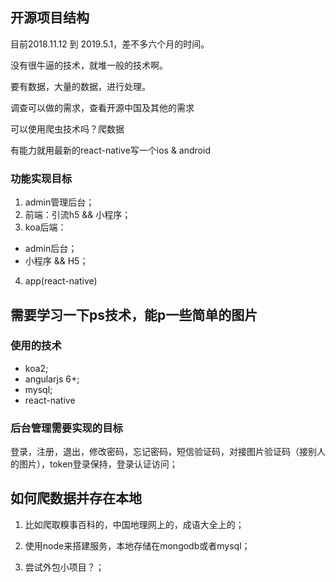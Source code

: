 ## 开源项目结构

目前2018.11.12 到 2019.5.1，差不多六个月的时间。

没有很牛逼的技术，就堆一般的技术啊。

要有数据，大量的数据，进行处理。

调查可以做的需求，查看开源中国及其他的需求

可以使用爬虫技术吗？爬数据

有能力就用最新的react-native写一个ios & android

### 功能实现目标
1. admin管理后台；
2. 前端：引流h5 && 小程序；
3. koa后端：
  - admin后台；
  - 小程序 && H5；
4. app(react-native)

## 需要学习一下ps技术，能p一些简单的图片

### 使用的技术

- koa2;
- angularjs 6+;
- mysql;
- react-native

### 后台管理需要实现的目标
登录，注册，退出，修改密码，忘记密码，短信验证码，对接图片验证码（接别人的图片），token登录保持，登录认证访问；


## 如何爬数据并存在本地

1. 比如爬取糗事百科的，中国地理网上的，成语大全上的；

2. 使用node来搭建服务，本地存储在mongodb或者mysql；

3. 尝试外包小项目？；

